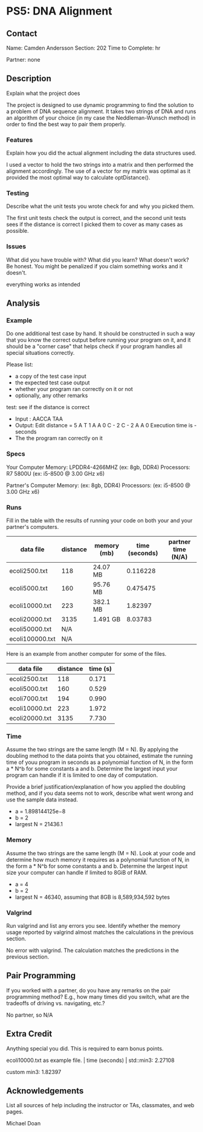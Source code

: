 # PS5: DNA Alignment

## Contact
Name: Camden Andersson
Section: 202
Time to Complete: hr

Partner: none

## Description
Explain what the project does

The project is designed to use dynamic programming to find the solution to a problem of DNA sequence alignment. It takes two strings of DNA and runs an algorithm of your choice (in my case the Neddleman-Wunsch method) in order to find the best way to pair them properly. 


### Features
Explain how you did the actual alignment including the data structures used.

I used a vector to hold the two strings into a matrix and then performed the alignment accordingly. The use of a vector for my matrix was optimal as it provided the most optimal way to calculate optDistance().

### Testing
Describe what the unit tests you wrote check for and why you picked them.

The first unit tests check the output is correct, and the second unit tests sees if the distance is correct I picked them to cover as many cases as possible.

### Issues
What did you have trouble with?  What did you learn?  What doesn't work?  Be honest.  You might be penalized if you claim something works and it doesn't.

everything works as intended

## Analysis

### Example
Do one additional test case by hand. It should be constructed in such a way that you know the correct  output before running your program on it, and it should be a "corner case" that helps check if your program handles all special situations correctly. 

Please list:
 - a copy of the test case input
 - the expected test case output
 - whether your program ran correctly on it or not
 - optionally, any other remarks

 test: see if the distance is correct
 - Input : AACCA
           TAA
 - Output: Edit distance = 5
        A T 1
        A A 0
        C - 2
        C - 2
        A A 0
    Execution time is - seconds
- The the program ran correctly on it



### Specs
Your Computer
Memory: LPDDR4-4266MHZ (ex: 8gb, DDR4)
Processors: R7 5800U (ex: i5-8500 @ 3.00 GHz x6)

Partner's Computer
Memory: (ex: 8gb, DDR4)
Processors: (ex: i5-8500 @ 3.00 GHz x6)

### Runs
Fill in the table with the results of running your code on both your and your partner's computers.

| data file     | distance | memory (mb) | time (seconds) | partner time (N/A) |
|---------------|----------|-------------|----------------|--------------|
|ecoli2500.txt  |    118   |  24.07 MB   | 0.116228       |              |
|ecoli5000.txt  |    160   |  95.76 MB   | 0.475475       |              |
|ecoli10000.txt |    223   |  382.1 MB   | 1.82397        |              |
|ecoli20000.txt |    3135  |  1.491 GB   | 8.03783        |              |
|ecoli50000.txt |    N/A   |             |                |              |
|ecoli100000.txt|    N/A   |             |                |              |

Here is an example from another computer for some of the files.

| data file    | distance | time (s) |
|--------------|----------|----------|
|ecoli2500.txt |      118 |    0.171 |
|ecoli5000.txt |      160 |    0.529 |
|ecoli7000.txt |      194 |    0.990 |
|ecoli10000.txt|      223 |    1.972 |
|ecoli20000.txt|     3135 |    7.730 |

### Time
Assume the two strings are the same length (M = N).  By applying the doubling method to the data points that you obtained, estimate the running time of youu program in seconds as a polynomial function of N, in the form a * N^b for some constants a and b.  Determine the largest input your program can handle if it is limited to one day of computation.

Provide a brief justification/explanation of how you applied the doubling method, and if you data seems not to work, describe what went wrong and use the sample data instead.
 - a = 1.898144125e−8
 - b = 2
 - largest N = 21436.1

### Memory
Assume the two strings are the same length (M = N).  Look at your code and determine how much memory it requires as a polynomial function of N, in the form a * N^b for some constants a and b.  Determine the largest input size your computer can handle if limited to 8GiB of RAM.
 - a = 4
 - b = 2
 - largest N = 46340, assuming that 8GB is 8,589,934,592 bytes

### Valgrind
Run valgrind and list any errors you see.  Identify whether the memory usage reported by valgrind almost matches the calculations in the previous section.

No error with valgrind. The calculation matches the predictions in the previous section.

## Pair Programming
If you worked with a partner, do you have any remarks on the pair programming method? E.g., how many times did you switch, what are the tradeoffs of driving vs. navigating, etc.?

No partner, so N/A

## Extra Credit
Anything special you did.  This is required to earn bonus points.

ecoli10000.txt as example file.
            | time (seconds) |
std::min3:      2.27108

custom min3:    1.82397

## Acknowledgements
List all sources of help including the instructor or TAs, classmates, and web pages.

Michael Doan